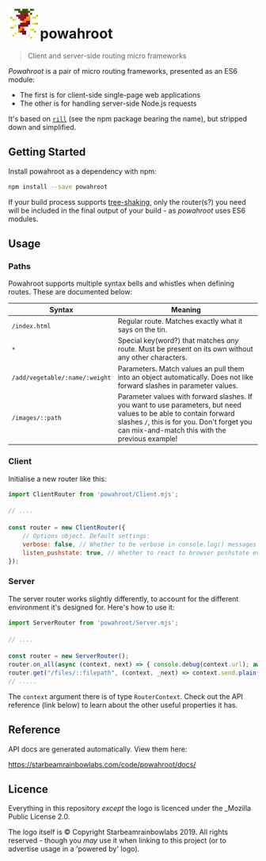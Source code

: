 # ![](https://raw.githubusercontent.com/sbrl/powahroot/master/logo-large.png)powahroot

> Client and server-side routing micro frameworks

_Powahroot_ is a pair of micro routing frameworks, presented as an ES6 module:

 - The first is for client-side single-page web applications
 - The other is for handling server-side Node.js requests

It's based on [`rill`](https://www.npmjs.com/package/rill) (see the npm package bearing the name), but stripped down and simplified.


## Getting Started
Install powahroot as a dependency with npm:

```bash
npm install --save powahroot
```

If your build process supports [tree-shaking](https://webpack.js.org/guides/tree-shaking/), only the router(s?) you need will be included in the final output of your build - as _powahroot_ uses ES6 modules.


## Usage

### Paths
Powahroot supports multiple syntax bells and whistles when defining routes. These are documented below:

Syntax							| Meaning
--------------------------------|----------------------------------------
`/index.html`					| Regular route. Matches exactly what it says on the tin.
`*`								| Special key(word?) that matches _any_ route. Must be present on its own without any other characters.
`/add/vegetable/:name/:weight`	| Parameters. Match values an pull them into an object automatically. Does not like forward slashes in parameter values.
`/images/::path`				| Parameter values with forward slashes. If you want to use parameters, but need values to be able to contain forward slashes `/`, this is for you. Don't forget you can mix-and-match this with the previous example!

### Client
Initialise a new router like this:

```js
import ClientRouter from 'powahroot/Client.mjs';

// ....

const router = new ClientRouter({
	// Options object. Default settings:
	verbose: false, // Whether to be verbose in console.log() messages
	listen_pushstate: true, // Whether to react to browser pushstate events (excluding those generated by powahroot itself, because that would cause an infinite loop :P)
});
```

### Server
The server router works slightly differently, to account for the different environment it's designed for. Here's how to use it:

```js
import ServerRouter from 'powahroot/Server.mjs';

// ....

const router = new ServerRouter();
router.on_all(async (context, next) => { console.debug(context.url); await next()})
router.get("/files/::filepath", (context, _next) => context.send.plain(200, `You requested ${context.params.filepath}`));
// .....
```

The `context` argument there is of type `RouterContext`. Check out the API reference (link below) to learn about the other useful properties it has.

## Reference
API docs are generated automatically. View them here:

<https://starbeamrainbowlabs.com/code/powahroot/docs/>


## Licence
Everything in this repository _except_ the logo is licenced under the _Mozilla Public License 2.0.

The logo itself is © Copyright Starbeamrainbowlabs 2019. All rights reserved - though you _may_ use it when linking to this project (or to advertise usage in a 'powered by' logo).
